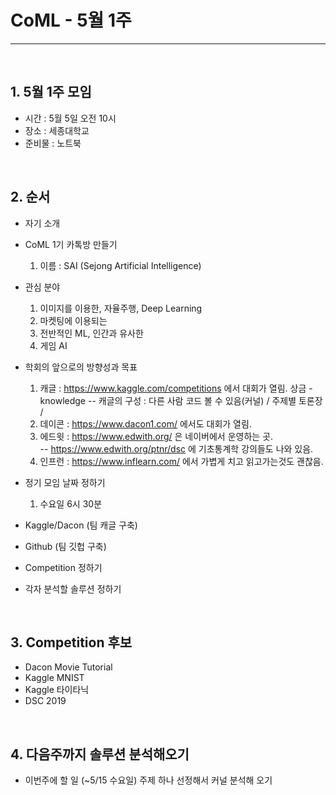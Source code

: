 # CoML - 5월 1주

<hr>
<br>

## 1. 5월 1주 모임
 - 시간 : 5월 5일 오전 10시
 - 장소 : 세종대학교
 - 준비물 : 노트북
 
 <br>

## 2. 순서
 - 자기 소개
 - CoML 1기 카톡방 만들기
   1. 이름 : SAI (Sejong Artificial Intelligence)
 - 관심 분야
   1. 이미지를 이용한, 자율주행, Deep Learning
   2. 마켓팅에 이용되는
   3. 전반적인 ML, 인간과 유사한
   4. 게임 AI
 - 학회의 앞으로의 방향성과 목표
   1. 캐글   : https://www.kaggle.com/competitions 에서 대회가 열림. 상금 - knowledge
   -- 캐글의 구성 : 다른 사람 코드 볼 수 있음(커널) / 주제별 토론장 / 
   2. 데이콘 : https://www.dacon1.com/ 에서도 대회가 열림.
   3. 에드윗 : https://www.edwith.org/ 은 네이버에서 운영하는 곳. <br>
   -- https://www.edwith.org/ptnr/dsc 에 기초통계학 강의들도 나와 있음.
   4. 인프런 : https://www.inflearn.com/ 에서 가볍게 치고 읽고가는것도 괜찮음.
   
 - 정기 모임 날짜 정하기
   1. 수요일 6시 30분
 - Kaggle/Dacon (팀 캐글 구축)
 - Github (팀 깃헙 구축)
 - Competition 정하기
 - 각자 분석할 솔루션 정하기
 
 <br>
 
## 3. Competition 후보
 - Dacon Movie Tutorial
 - Kaggle MNIST
 - Kaggle 타이타닉
 - DSC 2019
 
 <br>
 
## 4. 다음주까지 솔루션 분석해오기
 - 이번주에 할 일 (~5/15 수요일) 주제 하나 선정해서 커널 분석해 오기
